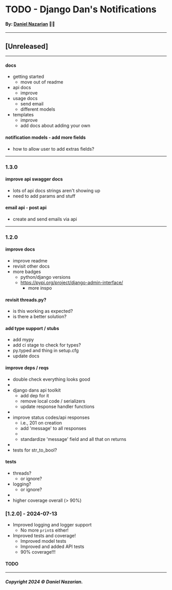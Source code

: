 # TODO - Django Dan's Notifications
#### By: [Daniel Nazarian](https://danielnazarian) 🐧👹

-------------------------------------------------------
## [Unreleased]
-----




#### docs
- getting started
    - move out of readme
- api docs
    - improve
- usage docs
    - send email
    - different models
- templates
    - improve
    - add docs about adding your own



#### notification models - add more fields
- how to allow user to add extras fields?




-----
### 1.3.0



#### improve api swagger docs
- lots of api docs strings aren't showing up
- need to add params and stuff



#### email api - post api
- create and send emails via api


-----

### 1.2.0



#### improve docs
- improve readme
- revisit other docs
- more badges
    - python/django versions
    - https://pypi.org/project/django-admin-interface/
        - more inspo

    


#### revisit threads.py?
- is this working as expected?
- is there a better solution?




#### add type support / stubs
- add mypy
- add ci stage to check for types?
- py.typed and thing in setup.cfg
- update docs



#### improve deps / reqs
- double check everything looks good
-
- django dans api toolkit
    - add dep for it
    - remove local code / serializers
    - update response handler functions
-
- improve status codes/api responses
    - i.e., 201 on creation
    - add 'message' to all responses
    -
    - standardize 'message' field and all that on returns
-
- tests for str_to_bool?



#### tests
- threads?
    - or ignore?
- logging?
    - or ignore?
-
- higher coverage overall (> 90%)




### [1.2.0] - 2024-07-13
- Improved logging and logger support
    -  No more `print`s either!
- Improved tests and coverage!
    - Improved model tests
    - Improved and added API tests
    - 90% coverage!!!
#### TODO

-------------------------------------------------------

##### Copyright 2024 © Daniel Nazarian.

